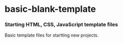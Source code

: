 # basic-blank-template
### Starting HTML, CSS, JavaScript template files

Basic template files for startting new projects.
